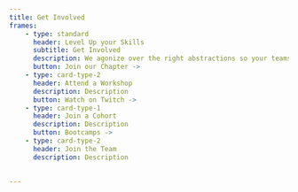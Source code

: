 ```yaml
---
title: Get Involved
frames: 
    - type: standard
      header: Level Up your Skills
      subtitle: Get Involved
      description: We agonize over the right abstractions so your teams don’t need to stitch together disparate systems or spend months integrating payments functionality.
      button: Join our Chapter ->
    - type: card-type-2
      header: Attend a Workshop
      description: Description
      button: Watch on Twitch ->
    - type: card-type-1
      header: Join a Cohort
      description: Description
      button: Bootcamps ->
    - type: card-type-2
      header: Join the Team
      description: Description
      

---
```

